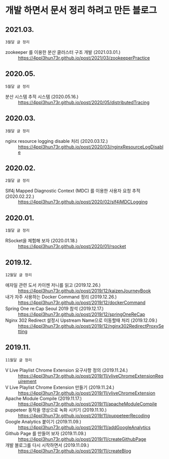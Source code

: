 # 개발 하면서 문서 정리 하려고 만든 블로그

## 2021.03.
```
3월달 글 정리
```
<dl>
<dt>zookeeper 를 이용한 분산 클러스터 구조 개발 (2021.03.01.)</dt>
<dd><a href="https://4ppl3hun73r.github.io/post/2021/03/zookeeperPractice" target="_blank"> https://4ppl3hun73r.github.io/post/2021/03/zookeeperPractice </a></dd>
</dl>


## 2020.05.
```
5월달 글 정리
```
<dl>
<dt>분산 시스템 추적 시스템 (2020.05.16.)</dt>
<dd><a href="https://4ppl3hun73r.github.io/post/2020/05/distributedTracing" target="_blank"> https://4ppl3hun73r.github.io/post/2020/05/distributedTracing </a></dd>
</dl>

## 2020.03.
```
3월달 글 정리
```
<dl>
<dt>nginx resource logging disable 처리 (2020.03.12.)</dt>
<dd><a href="https://4ppl3hun73r.github.io/post/2020/03/nginxResourceLogDisable" target="_blank"> https://4ppl3hun73r.github.io/post/2020/03/nginxResourceLogDisable </a></dd>
</dl>

## 2020.02.
```
2월달 글 정리
```
<dl>
<dt>Slf4j Mapped Diagnostic Context (MDC) 를 이용한 사용자 요청 추적 (2020.02.22.)</dt>
<dd><a href="https://4ppl3hun73r.github.io/post/2020/02/slf4jMDCLogging" target="_blank"> https://4ppl3hun73r.github.io/post/2020/02/slf4jMDCLogging </a></dd>
</dl>

## 2020.01.
```
1월달 글 정리
```
<dl>
<dt>RSocket을 체험해 보자 (2020.01.18.)</dt>
<dd><a href="https://4ppl3hun73r.github.io/post/2020/01/rsocket" target="_blank"> https://4ppl3hun73r.github.io/post/2020/01/rsocket </a></dd>
</dl>


## 2019.12.
```
12월달 글 정리
```
<dl>
<dt>애자일 관련 도서 카이젠 저니를 읽고 (2019.12.26.)</dt>
<dd><a href="https://4ppl3hun73r.github.io/post/2019/12/kaizenJourneyBook" target="_blank"> https://4ppl3hun73r.github.io/post/2019/12/kaizenJourneyBook </a></dd>
<dt>내가 자주 사용하는 Docker Command 정리 (2019.12.26.)</dt>
<dd><a href="https://4ppl3hun73r.github.io/post/2019/12/dockerCommand" target="_blank"> https://4ppl3hun73r.github.io/post/2019/12/dockerCommand </a></dd>
<dt>Spring One re:Cap Seoul 2019 참석 (2019.12.17.)</dt>
<dd><a href="https://4ppl3hun73r.github.io/post/2019/12/springOneReCap" target="_blank"> https://4ppl3hun73r.github.io/post/2019/12/springOneReCap </a></dd>
<dt>Nginx 302 Redirect 설정시 Upstream Name으로 이동할때 처리 (2019.12.09.)</dt>
<dd><a href="https://4ppl3hun73r.github.io/post/2019/12/nginx302RedirectProxySetting" target="_blank"> https://4ppl3hun73r.github.io/post/2019/12/nginx302RedirectProxySetting </a></dd>
</dl>


## 2019.11.

```
11월달 글 정리
```
<dl>
<dt>V Live Playlist Chrome Extension 요구사항 정의 (2019.11.24.)</dt>
<dd><a href="https://4ppl3hun73r.github.io/post/2019/11/vliveChromeExtensionRequirement" target="_blank"> https://4ppl3hun73r.github.io/post/2019/11/vliveChromeExtensionRequirement </a></dd>
<dt>V Live Playlist Chrome Extension 만들기 (2019.11.24.)</dt>
<dd><a href="https://4ppl3hun73r.github.io/post/2019/11/vliveChromeExtension" target="_blank"> https://4ppl3hun73r.github.io/post/2019/11/vliveChromeExtension </a></dd>
<dt>Apache Module Compile (2019.11.17.)</dt>
<dd><a href="https://4ppl3hun73r.github.io/post/2019/11/apacheModuleCompile" target="_blank"> https://4ppl3hun73r.github.io/post/2019/11/apacheModuleCompile </a></dd>
<dt>puppeteer 동작을 영상으로 녹화 시키기 (2019.11.10.)</dt>
<dd><a href="https://4ppl3hun73r.github.io/post/2019/11/puppeteerRecoding" target="_blank"> https://4ppl3hun73r.github.io/post/2019/11/puppeteerRecoding </a></dd>
<dt>Google Analytics 붙이기 (2019.11.09.)</dt>
<dd><a href="https://4ppl3hun73r.github.io/post/2019/11/addGoogleAnalytics" target="_blank"> https://4ppl3hun73r.github.io/post/2019/11/addGoogleAnalytics </a></dd>
<dt>Github Page 를 만들어 보자 (2019.11.09.)</dt>
<dd><a href="https://4ppl3hun73r.github.io/post/2019/11/createGithubPage" target="_blank"> https://4ppl3hun73r.github.io/post/2019/11/createGithubPage </a></dd>
<dt>개발 블로그를 다시 시작하면서 (2019.11.09.)</dt>
<dd><a href="https://4ppl3hun73r.github.io/post/2019/11/createBlog" target="_blank"> https://4ppl3hun73r.github.io/post/2019/11/createBlog </a></dd>
</dl>
